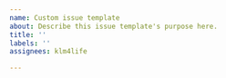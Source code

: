 ```yaml
---
name: Custom issue template
about: Describe this issue template's purpose here.
title: ''
labels: ''
assignees: klm4life

---
```




